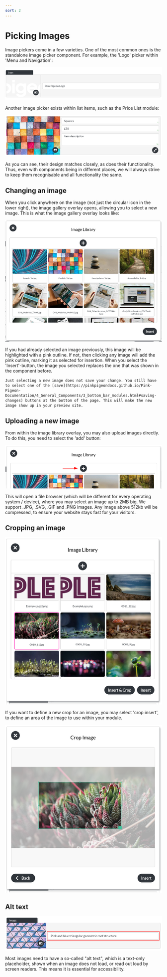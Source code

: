 ```yaml
---
sort: 2
---
```


# Picking Images

Image pickers come in a few varieties. One of the most common ones is the standalone image picker component. For example, the 'Logo' picker within 'Menu and Navigation':

![Image of logo, within Menu and Navigation](https://raw.githubusercontent.com/pinkpigeondocs/Pink-Pigeon-Documentation/master/docs/5_Pages/images/nav_logo.png)

Another image picker exists within list items, such as the Price List module:

![Image of logo, within Menu and Navigation](https://raw.githubusercontent.com/pinkpigeondocs/Pink-Pigeon-Documentation/master/docs/4_General_Components/images/general_components_price_list_image_example.png)

As you can see, their design matches closely, as does their functionality. Thus, even with components being in different places, we will always strive to keep them recognisable and all functionality the same.

## Changing an image

When you click anywhere on the image (not just the circular icon in the lower right), the image gallery overlay opens, allowing you to select a new image. This is what the image gallery overlay looks like:

![Image of the image library overlay](https://raw.githubusercontent.com/pinkpigeondocs/Pink-Pigeon-Documentation/master/docs/common_elements_images/image_library_overlay.png)

If you had already selected an image previously, this image will be highlighted with a pink outline. If not, then clicking any image will add the pink outline, marking it as selected for insertion. When you select the 'Insert'-button, the image you selected replaces the one that was shown in the component before.

```tip
Just selecting a new image does not save your change. You still have to select one of the [save](https://pinkpigeondocs.github.io/Pink-Pigeon-Documentation/4_General_Components/3_bottom_bar_modules.html#saving-changes) buttons at the bottom of the page. This will make the new image show up in your preview site.
```

## Uploading a new image

From within the image library overlay, you may also upload images directly. To do this, you need to select the 'add' button:

![Image of the add button within the image gallery overlay](https://raw.githubusercontent.com/pinkpigeondocs/Pink-Pigeon-Documentation/master/docs/4_General_Components/images/image_library_overlay_add_button.png)

This will open a file browser (which will be different for every operating system / device), where you may select an image up to 2MB big. We support .JPG, .SVG, .GIF and .PNG images. Any image above 512kb will be compressed, to ensure your website stays fast for your visitors.

## Cropping an image

![Image of crop insert](https://raw.githubusercontent.com/pinkpigeondocs/Pink-Pigeon-Documentation/master/docs/4_General_Components/images/general_components_crop_insert.png)

If you want to define a new crop for an image, you may select 'crop insert', to define an area of the image to use within your module.

![Image of crop screen](https://raw.githubusercontent.com/pinkpigeondocs/Pink-Pigeon-Documentation/master/docs/4_General_Components/images/general_components_crop_screen.png)


## Alt text

![Image of the alt text field for the image picker](https://raw.githubusercontent.com/pinkpigeondocs/Pink-Pigeon-Documentation/master/docs/4_General_Components/images/general_components_alt_text.png)


Most images need to have a so-called "alt text", which is a text-only placeholder, shown when an image does not load, or read out loud by screen readers. This means it is essential for accessibility.